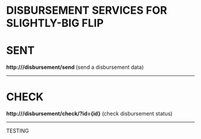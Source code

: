 # DISBURSEMENT SERVICES FOR SLIGHTLY-BIG FLIP



# SENT
<b>http://<your-directory>/disbursement/send </b> (send a disbursement data)
<hr>

# CHECK
<b>http://<your-directory>/disbursement/check/?id={id}</b> (check disbursement status)
<hr>

TESTING